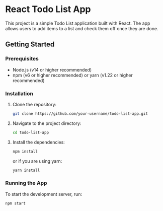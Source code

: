 # React Todo List App

This project is a simple Todo List application built with React. The app allows users to add items to a list and check them off once they are done.

## Getting Started

### Prerequisites

- Node.js (v14 or higher recommended)
- npm (v6 or higher recommended) or yarn (v1.22 or higher recommended)

### Installation

1. Clone the repository:

    ```sh
    git clone https://github.com/your-username/todo-list-app.git
    ```

2. Navigate to the project directory:

    ```sh
    cd todo-list-app
    ```

3. Install the dependencies:

    ```sh
    npm install
    ```

    or if you are using yarn:

    ```sh
    yarn install
    ```

### Running the App

To start the development server, run:

```sh
npm start
